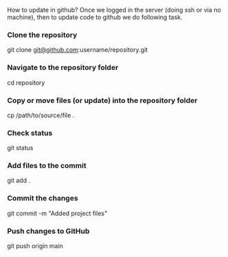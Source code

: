 How to update in github? Once we logged in the server (doing ssh or via no machine), then to update code to github we do following task.

### Clone the repository
git clone git@github.com:username/repository.git

### Navigate to the repository folder
cd repository

### Copy or move files (or update) into the repository folder
cp /path/to/source/file .

### Check status
git status

### Add files to the commit
git add .

### Commit the changes
git commit -m "Added project files"

### Push changes to GitHub
git push origin main

